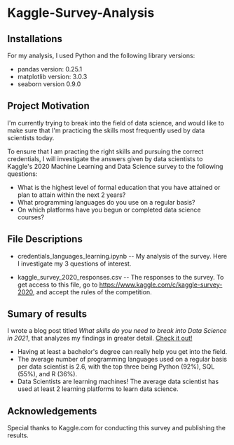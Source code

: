# Kaggle-Survey-Analysis


## Installations
For my analysis, I used Python and the following library versions: <br>
* pandas version:  0.25.1 <br>
* matplotlib version:  3.0.3 <br>
* seaborn version 0.9.0 <br>

## Project Motivation
I'm currently trying to break into the field of data science, and would like to make sure that I'm practicing the skills most frequently used by data scientists today. <br>

To ensure that I am practing the right skills and pursuing the correct credentials, I will investigate the answers given by data scientists to Kaggle's 2020 Machine Learning and Data Science survey to the following questions:

* What is the highest level of formal education that you have attained or plan to attain within the next 2 years?
* What programming languages do you use on a regular basis?
* On which platforms have you begun or completed data science courses?

## File Descriptions
* credentials_languages_learning.ipynb -- My analysis of the survey. Here I investigate my 3 questions of interest. <br>

* kaggle_survey_2020_responses.csv -- The responses to the survey. To get access to this file, go to https://www.kaggle.com/c/kaggle-survey-2020, and accept the rules of the competition. 

## Sumary of results

I wrote a blog post titled *What skills do you need to break into Data Science in 2021*, that analyzes my findings in greater detail. [Check it out!](https://medium.com/@christophermurphy_11823/what-skills-do-you-need-to-break-into-data-science-in-2021-1352b78705ff)

* Having at least a bachelor's degree can really help you get into the field.
* The average number of programming languages used on a regular basis per data scientist is 2.6, with the top three being Python (92%), SQL (55%), and R (36%).
* Data Scientists are learning machines! The average data scientist has used at least 2 learning platforms to learn data science.

## Acknowledgements
Special thanks to Kaggle.com for conducting this survey and publishing the results. 